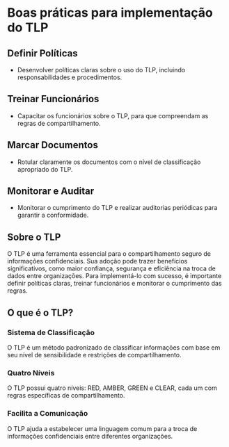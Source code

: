 # Boas práticas para implementação do TLP

## Definir Políticas
- Desenvolver políticas claras sobre o uso do TLP, incluindo responsabilidades e procedimentos.

## Treinar Funcionários
- Capacitar os funcionários sobre o TLP, para que compreendam as regras de compartilhamento.

## Marcar Documentos
- Rotular claramente os documentos com o nível de classificação apropriado do TLP.

## Monitorar e Auditar
- Monitorar o cumprimento do TLP e realizar auditorias periódicas para garantir a conformidade.

## Sobre o TLP
O TLP é uma ferramenta essencial para o compartilhamento seguro de informações confidenciais. Sua adoção pode trazer benefícios significativos, como maior confiança, segurança e eficiência na troca de dados entre organizações. Para implementá-lo com sucesso, é importante definir políticas claras, treinar funcionários e monitorar o cumprimento das regras.

## O que é o TLP?
### Sistema de Classificação
O TLP é um método padronizado de classificar informações com base em seu nível de sensibilidade e restrições de compartilhamento.

### Quatro Níveis
O TLP possui quatro níveis: RED, AMBER, GREEN e CLEAR, cada um com regras específicas de compartilhamento.

### Facilita a Comunicação
O TLP ajuda a estabelecer uma linguagem comum para a troca de informações confidenciais entre diferentes organizações.
